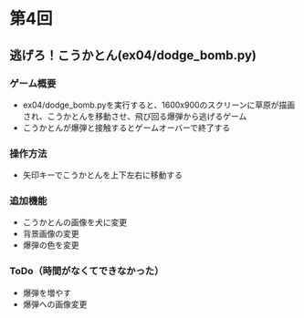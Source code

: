 # 第4回
## 逃げろ！こうかとん(ex04/dodge_bomb.py)
### ゲーム概要
- ex04/dodge_bomb.pyを実行すると、1600x900のスクリーンに草原が描画され、こうかとんを移動させ、飛び回る爆弾から逃げるゲーム
- こうかとんが爆弾と接触するとゲームオーバーで終了する
### 操作方法
- 矢印キーでこうかとんを上下左右に移動する
### 追加機能
- こうかとんの画像を犬に変更
- 背景画像の変更
- 爆弾の色を変更
### ToDo（時間がなくてできなかった）
- 爆弾を増やす
- 爆弾への画像変更
